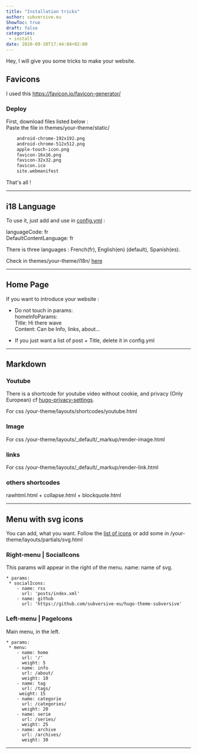 ```yaml
---
title: "Installation tricks"
author: subversive.eu
ShowToc: true
draft: false
categories:
 - install
date: 2020-09-30T17:44:04+02:00
---
```


Hey, I will give you some tricks to make your website. 
<!--more-->

## Favicons 

I used this <https://favicon.io/favicon-generator/>

### Deploy

First, download files listed below :  
Paste the file in themes/your-theme/static/

```html
    android-chrome-192x192.png
    android-chrome-512x512.png
    apple-touch-icon.png
    favicon-16x16.png
    favicon-32x32.png
    favicon.ico
    site.webmanifest
```

That's all !

---

## i18 Language

To use it, just add and use in [config.yml](https://github.com/subversive-eu/hugo-subversive/blob/exampleSite/config.yml) :

languageCode: fr  
DefaultContentLanguage: fr

There is three languages : French(fr), English(en) (default), Spanish(es). 

Check in themes/your-theme/i18n/ [here](https://github.com/subversive-eu/hugo-subversive/tree/main/i18n)

____

## Home Page

If you want to introduce your website :  
 * Do not touch in params:  
    homeInfoParams:  
        Title: Hi there wave  
        Content: Can be Info, links, about...  

* If you just want a list of post + Title, delete it in config.yml  

***

## Markdown

### Youtube

There is a shortcode for youtube video without cookie, and privacy (Only European) cf [hugo-privacy-settings](https://gohugo.io/about/hugo-and-gdpr/#all-privacy-settings).

For css /your-theme/layouts/shortcodes/youtube.html

### Image 

For css /your-theme/layouts/_default/_markup/render-image.html

### links

For css /your-theme/layouts/_default/_markup/render-link.html

### others shortcodes

rawhtml.html + collapse.html + blockquote.html

---

## Menu with svg icons

You can add, what you want.
Follow the [list of icons]() or add some in /your-theme/layouts/partials/svg.html

### Right-menu | SocialIcons

This params will appear in the right of the menu.
name: name of svg.

```
* params:  
 * socialIcons:  
    - name: rss  
      url: 'posts/index.xml'  
    - name: github  
      url: 'https://github.com/subversive-eu/hugo-theme-subversive'  
```

### Left-menu | PageIcons

Main menu, in the left.

```
* params:
 * menu:
    - name: home
      url: '/'
      weight: 5
    - name: info
      url: /about/
      weight: 10
    - name: tag
      url: /tags/
     weight: 15
    - name: categorie
      url: /categories/
      weight: 20
    - name: serie
      url: /series/
      weight: 25
    - name: archive   
      url: /archives/
      weight: 30
```

<hr>